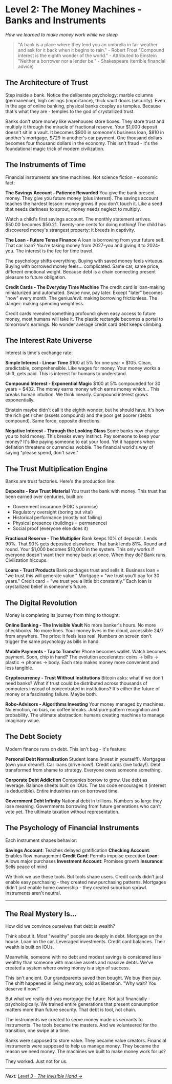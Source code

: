 # Level 2: The Money Machines - Banks and Instruments
*How we learned to make money work while we sleep*

> "A bank is a place where they lend you an umbrella in fair weather and ask for it back when it begins to rain." - Robert Frost
> "Compound interest is the eighth wonder of the world." - Attributed to Einstein
> "Neither a borrower nor a lender be." - Shakespeare (terrible financial advice)

## The Architecture of Trust

Step inside a bank. Notice the deliberate psychology: marble columns (permanence), high ceilings (importance), thick vault doors (security). Even in the age of online banking, physical banks cosplay as temples. Because that's what they are - temples to the god of crystallized trust.

Banks don't store money like warehouses store boxes. They store trust and multiply it through the miracle of fractional reserve. Your $1,000 deposit doesn't sit in a vault. It becomes $900 in someone's business loan, $810 in another's mortgage, $729 in another's car payment. One thousand dollars becomes four thousand dollars in the economy. This isn't fraud - it's the foundational magic trick of modern civilization.

## The Instruments of Time

Financial instruments are time machines. Not science fiction - economic fact:

**The Savings Account - Patience Rewarded**
You give the bank present money. They give you future money (plus interest). The savings account teaches the hardest lesson: money grows if you don't touch it. Like a seed that needs darkness to sprout, money needs neglect to multiply.

Watch a child's first savings account. The monthly statement arrives. $50.00 becomes $50.21. Twenty-one cents for doing nothing! The child has discovered money's strangest property: it breeds in captivity.

**The Loan - Future Tense Finance**
A loan is borrowing from your future self. That car loan? You're taking money from 2027-you and giving it to 2024-you. The interest is the fee for time travel. 

The psychology shifts everything. Buying with saved money feels virtuous. Buying with borrowed money feels... complicated. Same car, same price, different emotional weight. Because debt is a chain connecting present pleasure to future obligation.

**Credit Cards - The Everyday Time Machine**
The credit card is loan-making miniaturized and automated. Swipe now, pay later. Except "later" becomes "now" every month. The genius/evil: making borrowing frictionless. The danger: making spending weightless.

Credit cards revealed something profound: given easy access to future money, most humans will take it. The plastic rectangle becomes a portal to tomorrow's earnings. No wonder average credit card debt keeps climbing.

## The Interest Rate Universe

Interest is time's exchange rate:

**Simple Interest - Linear Time**
$100 at 5% for one year = $105. Clean, predictable, comprehensible. Like wages for money. Your money works a shift, gets paid. This is interest for humans to understand.

**Compound Interest - Exponential Magic**
$100 at 5% compounded for 30 years = $432. The money earns money which earns money which... This breaks human intuition. We think linearly. Compound interest grows exponentially. 

Einstein maybe didn't call it the eighth wonder, but he should have. It's how the rich get richer (assets compound) and the poor get poorer (debts compound). Same force, opposite directions.

**Negative Interest - Through the Looking Glass**
Some banks now charge you to hold money. This breaks every instinct. Pay someone to keep your money? It's like paying someone to eat your food. Yet it happens when deflation threatens or currencies wobble. The financial world's way of saying "please spend, don't save."

## The Trust Multiplication Engine

Banks are trust factories. Here's the production line:

**Deposits - Raw Trust Material**
You trust the bank with money. This trust has been earned over centuries, built on:
- Government insurance (FDIC's promise)
- Regulatory oversight (boring but vital)
- Historical performance (mostly not failing)
- Physical presence (buildings = permanence)
- Social proof (everyone else does it)

**Fractional Reserve - The Multiplier**
Bank keeps 10% of deposits. Lends 90%. That 90% gets deposited elsewhere. That bank lends 81%. Round and round. Your $1,000 becomes $10,000 in the system. This only works if everyone doesn't want their money back at once. When they do? Bank runs. Civilization hiccups.

**Loans - Trust Products**
Bank packages trust and sells it. Business loan = "we trust this will generate value." Mortgage = "we trust you'll pay for 30 years." Credit card = "we trust you a little bit constantly." Each loan is crystallized belief in someone's future.

## The Digital Revolution

Money is completing its journey from thing to thought:

**Online Banking - The Invisible Vault**
No more banker's hours. No more checkbooks. No more lines. Your money lives in the cloud, accessible 24/7 from anywhere. The price: it feels less real. Numbers on screen don't trigger the same psychology as bills in hand.

**Mobile Payments - Tap to Transfer**
Phone becomes wallet. Watch becomes payment. Soon, chip in hand? The evolution accelerates: coins → bills → plastic → phones → body. Each step makes money more convenient and less tangible.

**Cryptocurrency - Trust Without Institutions**
Bitcoin asks: what if we don't need banks? What if trust could be distributed across thousands of computers instead of concentrated in institutions? It's either the future of money or a fascinating failure. Maybe both.

**Robo-Advisors - Algorithms Investing**
Your money managed by machines. No emotion, no bias, no coffee breaks. Just pure pattern recognition and probability. The ultimate abstraction: humans creating machines to manage imaginary value.

## The Debt Society

Modern finance runs on debt. This isn't bug - it's feature:

**Personal Debt Normalization**
Student loans (invest in yourself!). Mortgages (own your dream!). Car loans (drive now!). Credit cards (live today!). Debt transformed from shame to strategy. Everyone owes someone something.

**Corporate Debt Addiction**
Companies borrow to grow. Use debt as leverage. Balance sheets built on IOUs. The tax code encourages it (interest is deductible). Entire industries run on borrowed time.

**Government Debt Infinity**
National debt in trillions. Numbers so large they lose meaning. Governments borrowing from future generations who can't vote yet. The ultimate taxation without representation.

## The Psychology of Financial Instruments

Each instrument shapes behavior:

**Savings Account**: Teaches delayed gratification
**Checking Account**: Enables flow management
**Credit Card**: Permits impulse execution
**Loan**: Allows major purchases
**Investment Account**: Promises growth
**Insurance**: Sells peace of mind

We think we use these tools. But tools shape users. Credit cards didn't just enable easy purchasing - they created new purchasing patterns. Mortgages didn't just enable home ownership - they created suburban sprawl. Instruments aren't neutral.

---

## The Real Mystery Is...

How did we convince ourselves that debt is wealth?

Think about it. Most "wealthy" people are deeply in debt. Mortgage on the house. Loan on the car. Leveraged investments. Credit card balances. Their wealth is built on IOUs.

Meanwhile, someone with no debt and modest savings is considered less wealthy than someone with massive assets and massive debts. We've created a system where owing money is a sign of success.

This isn't ancient. Our grandparents saved then bought. We buy then pay. The shift happened in living memory, sold as liberation. "Why wait? You deserve it now!" 

But what we really did was mortgage the future. Not just financially - psychologically. We trained entire generations that present consumption matters more than future security. That debt is tool, not chain.

The instruments we created to serve money made us servants to instruments. The tools became the masters. And we volunteered for the transition, one swipe at a time.

Banks were supposed to store value. They became value creators. Financial instruments were supposed to help us manage money. They became the reason we need money. The machines we built to make money work for us? 

They worked. Just not for us.

---

*Next: [Level 3 - The Invisible Hand →](L3_Market_Systems.md)*
